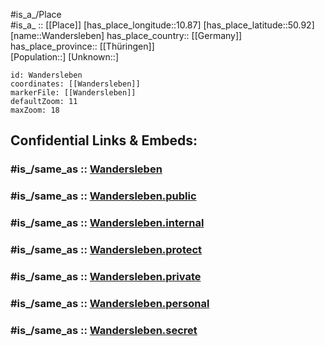﻿---
confidential: public
isDeleted: false
location:
- 50.92
- 10.87
mapmarker: city
mapzoom:
- 7
- 12
SpocWebEntityId: 35435
tags:
- geo/City
type: City
---

#is_a_/Place  
#is_a_ :: [[Place]] 
[has_place_longitude::10.87] 
[has_place_latitude::50.92] 
[name::Wandersleben] 
has_place_country:: [[Germany]]  
has_place_province:: [[Thüringen]]  
[Population::] 
[Unknown::] 


```leaflet
id: Wandersleben
coordinates: [[Wandersleben]] 
markerFile: [[Wandersleben]] 
defaultZoom: 11 
maxZoom: 18
```


## Confidential Links & Embeds: 

### #is_/same_as :: [Wandersleben](/_Standards/Earth/Continent/Europe/Europe~Central/Germany/Germany~East/Thüringen/counties~TH/Gotha/cities~Gotha/Nesse-Apfelstädt/City/Wandersleben.md) 

### #is_/same_as :: [Wandersleben.public](/_public/Earth/Continent/Europe/Europe~Central/Germany/Germany~East/Thüringen/counties~TH/Gotha/cities~Gotha/Nesse-Apfelstädt/City/Wandersleben.public.md) 

### #is_/same_as :: [Wandersleben.internal](/_internal/Earth/Continent/Europe/Europe~Central/Germany/Germany~East/Thüringen/counties~TH/Gotha/cities~Gotha/Nesse-Apfelstädt/City/Wandersleben.internal.md) 

### #is_/same_as :: [Wandersleben.protect](/_protect/Earth/Continent/Europe/Europe~Central/Germany/Germany~East/Thüringen/counties~TH/Gotha/cities~Gotha/Nesse-Apfelstädt/City/Wandersleben.protect.md) 

### #is_/same_as :: [Wandersleben.private](/_private/Earth/Continent/Europe/Europe~Central/Germany/Germany~East/Thüringen/counties~TH/Gotha/cities~Gotha/Nesse-Apfelstädt/City/Wandersleben.private.md) 

### #is_/same_as :: [Wandersleben.personal](/_personal/Earth/Continent/Europe/Europe~Central/Germany/Germany~East/Thüringen/counties~TH/Gotha/cities~Gotha/Nesse-Apfelstädt/City/Wandersleben.personal.md) 

### #is_/same_as :: [Wandersleben.secret](/_secret/Earth/Continent/Europe/Europe~Central/Germany/Germany~East/Thüringen/counties~TH/Gotha/cities~Gotha/Nesse-Apfelstädt/City/Wandersleben.secret.md)

